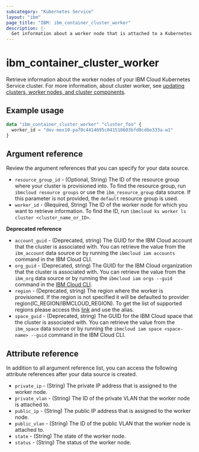 ```yaml
---
subcategory: "Kubernetes Service"
layout: "ibm"
page_title: "IBM: ibm_container_cluster_worker"
description: |-
  Get information about a worker node that is attached to a Kubernetes cluster on IBM Cloud.
---
```


# ibm_container_cluster_worker
Retrieve information about the worker nodes of your IBM Cloud Kubernetes Service cluster. For more information, about cluster worker, see [updating clusters, worker nodes, and cluster components](https://cloud.ibm.com/docs/containers?topic=containers-update).


## Example usage

```terraform
data "ibm_container_cluster_worker" "cluster_foo" {
  worker_id = "dev-mex10-pa70c4414695c041518603bfd0cd6e333a-w1"
}
```

## Argument reference
Review the argument references that you can specify for your data source. 

- `resource_group_id` - (Optional, String) The ID of the resource group where your cluster is provisioned into. To find the resource group, run `ibmcloud resource groups` or use the `ibm_resource_group` data source. If this parameter is not provided, the `default` resource group is used.
- `worker_id` - (Required, String) The ID of the worker node for which you want to retrieve information. To find the ID, run `ibmcloud ks worker ls cluster <cluster_name_or_ID>`. 

**Deprecated reference**

- `account_guid` - (Deprecated, string) The GUID for the IBM Cloud account that the cluster is associated with. You can retrieve the value from the `ibm_account` data source or by running the `ibmcloud iam accounts` command in the IBM Cloud CLI.
- `org_guid` - (Deprecated, string) The GUID for the IBM Cloud organization that the cluster is associated with. You can retrieve the value from the `ibm_org` data source or by running the `ibmcloud iam orgs --guid` command in the [IBM Cloud CLI](https://cloud.ibm.com/docs/cli?topic=cloud-cli-getting-started).
- `region` - (Deprecated, string) The region where the worker is provisioned. If the region is not specified it will be defaulted to provider region(IC_REGION/IBMCLOUD_REGION). To get the list of supported regions please access this [link](https://containers.bluemix.net/v1/regions) and use the alias.
- `space_guid` - (Deprecated, string) The GUID for the IBM Cloud space that the cluster is associated with. You can retrieve the value from the `ibm_space` data source or by running the `ibmcloud iam space <space-name> --guid` command in the IBM Cloud CLI.

## Attribute reference
In addition to all argument reference list, you can access the following attribute references after your data source is created. 

- `private_ip` - (String) The private IP address that is assigned to the worker node.
- `private_vlan` - (String) The ID of the private VLAN that the worker node is attached to.
- `public_ip` - (String) The public IP address that is assigned to the worker node. 
- `public_vlan` - (String) The ID of the public VLAN that the worker node is attached to.
- `state` - (String) The state of the worker node. 
- `status` - (String) The status of the worker node.
